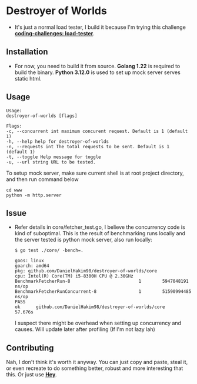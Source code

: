 # Destroyer of Worlds

- It's just a normal load tester, I build it because I'm trying this challenge **[coding-challenges: load-tester](https://codingchallenges.fyi/challenges/challenge-load-tester/)**.

## Installation

- For now, you need to build it from source. **Golang 1.22** is required to build the binary. **Python 3.12.0** is used to set up mock server serves static html.

## Usage

```text
Usage:
destroyer-of-worlds [flags]

Flags:
-c, --concurrent int maximum concurent request. Default is 1 (default 1)
-h, --help help for destroyer-of-worlds
-n, --requests int The total requests to be sent. Default is 1 (default 1)
-t, --toggle Help message for toggle
-u, --url string URL to be tested.

```

To setup mock server, make sure current shell is at root project directory, and then run command below

```text
cd www
python -m http.server
```

## Issue

- Refer details in core/fetcher_test.go, I believe the concurrency code is kind of suboptimal. This is the result of benchmarking runs locally and the server tested is python mock server, also run locally:

  ```text
  $ go test ./core/ -bench=.

  goos: linux
  goarch: amd64
  pkg: github.com/DanielHakim98/destroyer-of-worlds/core
  cpu: Intel(R) Core(TM) i5-8300H CPU @ 2.30GHz
  BenchmarkFetcherRun-8                          1        5947048191 ns/op
  BenchmarkFetcherRunConcurrent-8                1        51590994485 ns/op
  PASS
  ok      github.com/DanielHakim98/destroyer-of-worlds/core       57.676s
  ```

  I suspect there might be overhead when setting up concurrency and causes. Will update later after profiling (If I'm not lazy lah)

## Contributing

Nah, I don't think it's worth it anyway. You can just copy and paste, steal it, or even recreate to do something better, robust and more interesting that this. Or just use **[Hey](https://github.com/rakyll/hey)**.
